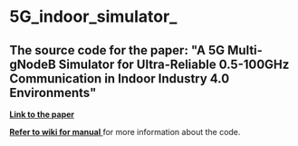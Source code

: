 # 5G_indoor_simulator_
## The source code for the paper: "A 5G Multi-gNodeB Simulator for Ultra-Reliable 0.5-100GHz Communication in Indoor Industry 4.0 Environments"
[**Link to the paper**](https://www.sciencedirect.com/science/article/abs/pii/S1389128623005480)

[**Refer to wiki for manual** ](https://github.com/AlirezaMohammadpour85/5G_indoor_simulator_/wiki) for more information about the code.
